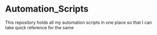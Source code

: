 # Automation_Scripts
This repository holds all my automation scripts in one place so that I can take quick reference for the same
